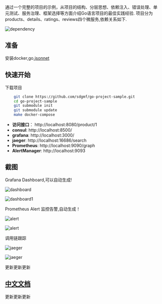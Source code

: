 
通过一个完整的项目的示例，从项目的结构、分层思想、依赖注入、错误处理、单元测试、服务治理、框架选择等方面介绍Go语言项目的最佳实践经验.
项目分为products、details、ratings、reviews四个微服务,依赖关系如下.

![dependency](https://sdgmf.github.io/images/goproject_dep.jpg)

## 准备

安装docker,go,[jsonnet](https://jsonnet.org/)

## 快速开始
下载项目
```bash
    git clone https://github.com/sdgmf/go-project-sample.git
    cd go-project-sample
    git submodule init
    git submodule update
    make docker-compose
```

* **访问接口**： http://localhost:8080/product/1
* **consul**: http://localhost:8500/
* **grafana**: http://localhost:3000/ 
* **jaeger**: http://localhost:16686/search
* **Prometheus**: http://localhost:9090/graph
* **AlertManager**: http://localhost:9093


## 截图

Grafana Dashboard,可以自动生成!

![dashboard](./doc/images/grafana_dashboard.jpg)

![dashboard1](./doc/images/grafana_dashboard1.jpg)

Prometheus Alert 监控告警,自动生成！

![alert](./doc/images/alert.jpg)

![alert](./doc/images/alert1.jpg)

调用链跟踪

![jaeger](./doc/images/jaeger.jpg)

![jaeger](./doc/images/jaeger1.jpg)


更新更新更新
## [中文文档](https://sdgmf.github.io/goproject/)


更新更新更新
